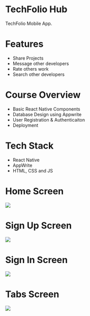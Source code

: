 # TechFolio Hub
TechFolio Mobile App.

# Features
* Share Projects
* Message other developers
* Rate others work
* Search other developers

# Course Overview
* Basic React Native Components
* Database Design using Appwrite
* User Registration & Authenticaiton
* Deployment

# Tech Stack
* React Native
* AppWrite
* HTML, CSS and JS

# Home Screen
<img src="assets/images/screenshot/onboarding.jpg">  

# Sign Up Screen
<img src="assets/images/screenshot/signUp.jpg">  

# Sign In Screen
<img src="assets/images/screenshot/login.jpg">  

# Tabs Screen
<img src="assets/images/screenshot/TaskTab.png">  

